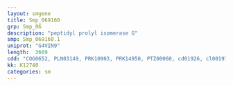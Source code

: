 ```yaml
---
layout: smgene
title: Smp_069160
grp: Smp_06
description: "peptidyl prolyl isomerase G"
smp: Smp_069160.1
uniprot: "G4VIN9"
length:  3669
cdd: "COG0652, PLN03149, PRK10903, PRK14950, PTZ00060, cd01926, cl00197, cl13472, pfam00160, pfam12039"
kk: K12740
categories: sm
---
```

